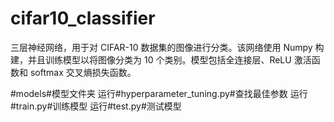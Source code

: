 # cifar10_classifier
三层神经网络，用于对 CIFAR-10 数据集的图像进行分类。该网络使用 Numpy 构建，并且训练模型以将图像分类为 10 个类别。模型包括全连接层、ReLU 激活函数和 softmax 交叉熵损失函数。

#models#模型文件夹
运行#hyperparameter_tuning.py#查找最佳参数
运行#train.py#训练模型
运行#test.py#测试模型

